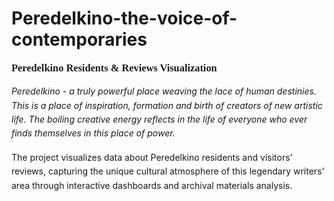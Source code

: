 # Peredelkino-the-voice-of-contemporaries
<h3 style="margin-top:0; font-family:Georgia,serif;">Peredelkino Residents & Reviews Visualization</h3>
<p style="line-height:1.6; font-style:italic; margin-bottom:16px;">Peredelkino - a truly powerful place weaving the lace of human destinies. This is a place of inspiration, formation and birth of creators of new artistic life. The boiling creative energy reflects in the life of everyone who ever finds themselves in this place of power.</p>
<p style="line-height:1.6; margin-bottom:0;">The project visualizes data about Peredelkino residents and visitors' reviews, capturing the unique cultural atmosphere of this legendary writers' area through interactive dashboards and archival materials analysis.</p>
